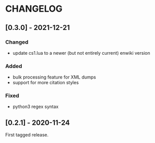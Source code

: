 
# CHANGELOG

## [0.3.0] - 2021-12-21

### Changed

- update cs1.lua to a newer (but not entirely current) enwiki version

### Added

- bulk processing feature for XML dumps
- support for more citation styles

### Fixed

- python3 regex syntax


## [0.2.1] - 2020-11-24

First tagged release.
